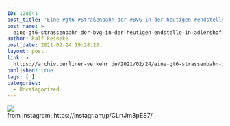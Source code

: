 ```yaml
---
ID: 128641
post_title: 'Eine #gt6 #Straßenbahn der #BVG in der heutigen #endstelle in #adlershof'
post_name: >
  eine-gt6-strassenbahn-der-bvg-in-der-heutigen-endstelle-in-adlershof-3
author: Ralf Reineke
post_date: 2021-02-24 19:28:20
layout: post
link: >
  https://archiv.berliner-verkehr.de/2021/02/24/eine-gt6-strassenbahn-der-bvg-in-der-heutigen-endstelle-in-adlershof-3/
published: true
tags: [ ]
categories:
  - Uncategorized
---
```

<div><img src='https://scontent-iad3-1.cdninstagram.com/v/t51.29350-15/152798635_243957903940845_7272745157505803911_n.jpg?_nc_cat=108&ccb=3&_nc_sid=8ae9d6&_nc_ohc=056tvF_WMRAAX945nCa&_nc_ht=scontent-iad3-1.cdninstagram.com&oh=96477f6300fe03b7216e82f2a89fe773&oe=605A9DA3' style='max-width:600px;' /><br/><div>from Instagram: https://instagr.am/p/CLrtJm3pES7/</div></div>